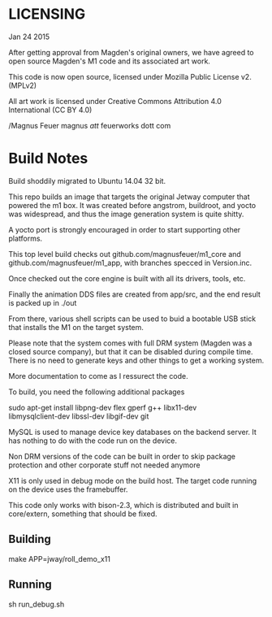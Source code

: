 # LICENSING
Jan 24 2015


After getting approval from Magden's original owners, we have agreed
to open source Magden's M1 code and its associated art work.

This code is now open source, licensed under Mozilla Public License
v2. (MPLv2)

All art work is licensed under Creative Commons Attribution 4.0
International (CC BY 4.0)

/Magnus Feuer
magnus _att_ feuerworks dott com


# Build Notes

Build shoddily migrated to Ubuntu 14.04 32 bit.

This repo builds an image that targets the original Jetway computer
that powered the m1 box. It was created before angstrom, buildroot,
and yocto was widespread, and thus the image generation system is
quite shitty.

A yocto port is strongly encouraged in order to start supporting other
platforms.

This top level build checks out github.com/magnusfeuer/m1_core and github.com/magnusfeuer/m1_app, with branches specced in Version.inc.  

Once checked out the core engine is built with all its drivers, tools, etc.

Finally the animation DDS files are created from app/src, and the end
result is packed up in ./out

From there, various shell scripts can be used to buid a bootable USB
stick that installs the M1 on the target system.


Please note that the system comes with full DRM system (Magden was a
closed source company), but that it can be disabled during compile
time. There is no need to generate keys and other things to get a
working system.

More documentation to come as I ressurect the code.

To build, you need the following additional packages

sudo apt-get install libpng-dev flex gperf g++ libx11-dev \
     libmysqlclient-dev libssl-dev libgif-dev git

MySQL is used to manage device key databases on the backend server. It has nothing to do with the code run on the device.

Non DRM versions of the code can be built in order to skip package protection and other corporate stuff not needed anymore

X11 is only used in debug mode on the build host. The target code running on the device uses the framebuffer.

This code only works with bison-2.3, which is distributed and built in core/extern, something that should be fixed.


## Building

make APP=jway/roll_demo_x11

## Running
sh run_debug.sh

